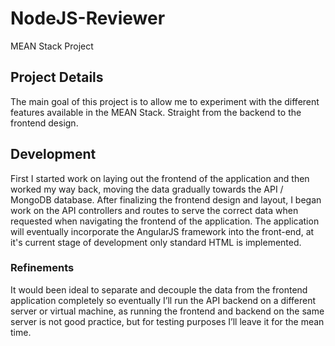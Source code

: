 # NodeJS-Reviewer
MEAN Stack Project

## Project Details
The main goal of this project is to allow me to experiment with the different features available in the MEAN Stack. Straight from
the backend to the frontend design. 

## Development
First I started work on laying out the frontend of the application and then worked my way back, moving the data gradually towards the API / MongoDB database. After finalizing the frontend design and layout, I began work on the API controllers and routes to serve the correct data when requested when navigating the frontend of the application. The application will eventually incorporate the AngularJS framework into the front-end, at it's current stage of development only standard HTML is implemented.

### Refinements
It would been ideal to separate and decouple the data from the frontend application completely so eventually I’ll run the API backend on a different server or virtual machine, as running the frontend and backend on the same server is not good practice, but for testing purposes I’ll leave it for the mean time.
